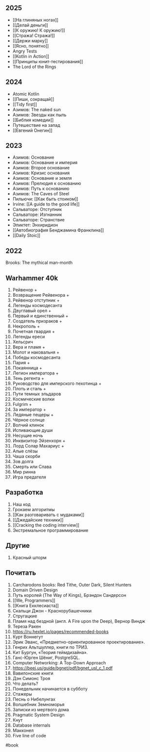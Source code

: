 ## 2025

- [[На глиняных ногах]]
- [[Делай деньги]]
- [[К оружию! К оружию!]]
- [[Стража! Стража!]]
- [[Держи марку]]
- [[Ясно, понятно]]
- Angry Tests
- [[Kotlin in Action]]
- [[Принципы юнит-тестирования]]
- The Lord of the Rings

## 2024

- Atomic Kotlin
- [[Пиши, сокращай]]
- [[Tidy first]]
- Азимов: The naked sun
- Азимов: Звезды как пыль
- [[Библия комедии]]
- Путешествие на запад
- [[Евгений Онегин]]

## 2023

- Азимов: Основание
- Азимов: Основание и империя 
- Азимов: Второе основание 
- Азимов: Кризис основания 
- Азимов: Основание и земля
- Азимов: Прелюдия к основанию 
- Азимов: Путь к основанию
- Азимов: The Caves of Steel
- Пильючи: [[Как быть стоиком]]
- Irvine: [[A guide to the good life]]
- Сальваторе: Отступник
- Сальваторе: Изгнанник
- Сальваторе: Странствие 
- Эпиктет: Энхиридион
- [[Автобиография Бенджамина Франклина]]
- [[Daily Stoic]]

## 2022

Brooks: The mythical man-month

## Warhammer 40k
1. Рейвенор +
2. Возвращение Рейвенора +
3. Рейвенор отступник +
4. Легенды космодесанта 
5. Двуглавый орел +
6. Первый и единственный +
7. Создатель призраков +
8. Некрополь +
9. Почетная гвардия +
10. Легенды ереси 
11. Хельсрич
12. Вера и пламя +
13. Молот и наковальня +
14. Победы космодесанта
15. Пария +
16. Покаянница +
17. Легион императора +
18. Тень регента +
19. Руководство для имперского пехотинца +
20. Плоть и сталь +
21. Пути темных эльдаров
22. Космические волки
23. Fulgrim +
24. За император +
25. Ледяные пещеры +
26. Чёрное солнце 
27. Волчий клинок
28. Испивающие души
29. Несущие ночь
30. Инквизитор Эйзенхорн +
31. Лорд Солар Махариус +
32. Алые слёзы 
33. Чаша скорби
34. Зов долга
35. Смерть или Слава 
36. Мир ринна
37. Игра предателя 

## Разработка

1. Наш код
2. Грокаем алгоритмы
3. [[Как разговаривать с мудаками]]
4. [[Джедайские техники]]
5. [[Cracking the coding interview]]
6. Экстремальное  программирование

## Другие
1. Красный шторм

## Почитать

1. Carcharodons books: Red Tithe, Outer Dark, Silent Hunters
2. Domain Driven Design
3. Путь королей (The Way of Kings), Брэндон Сандерсон
4. [[We, Programmers]]
5. [[Книга Екклесиаста]]
6. Скальци Джон - Краснорубашечники
7. Стругацкие
8. Пламя над бездной (англ. A Fire upon the Deep), Вернор Виндж
9. Тереза Ракен
10. https://ru.hexlet.io/pages/recommended-books
11. Курт Воннегут
12. Эрик Эванс, «Предметно-ориентированное проектирование».
13. Генрих Альтшуллер, книги по ТРИЗ. 
14. Кит Бургун, «Теория геймдизайна».
15. Ганс-Юрген Шёниг, PostgreSQL. 
16. Computer Networking: A Top-Down Approach
17. https://beej.us/guide/bgnet/pdf/bgnet_usl_c_1.pdf
18. Вавилонские книги
19. Дэн Симонс Троя
20. Что делать?
21. Понедельник начинается в субботу
22. Стажеры
23. Песнь о Нибелунгах
24. Волшебник Земноморья
25. Записки из мертвого дома
26. Pragmatic System Design
27. Кнут
28. Database internals
29. Макконел
30. Five line of code

#book